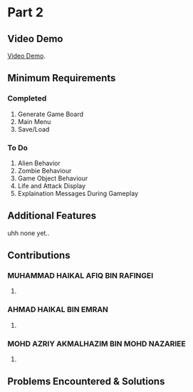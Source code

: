 # Part 2

## Video Demo

[Video Demo](https://youtu.be/gNlyIeWqJGU).


## Minimum Requirements

### Completed

1. Generate Game Board
2. Main Menu
3. Save/Load

### To Do

1. Alien Behavior
2. Zombie Behaviour
3. Game Object Behaviour
4. Life and Attack Display
5. Explaination Messages During Gameplay


## Additional Features

uhh none yet..

## Contributions

### MUHAMMAD HAIKAL AFIQ BIN RAFINGEI

1. 

### AHMAD HAIKAL BIN EMRAN

1. 

### MOHD AZRIY AKMALHAZIM BIN MOHD NAZARIEE

1. 


## Problems Encountered & Solutions
